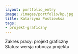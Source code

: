 ```yaml
---
layout: portfolio_entry
image: /images/portfolio/kp.jpg
title: Katarzyna Pustiowksa
tags:
- projekt-graficzny
---
```

Zakres pracy: projekt graficzny <br />
Status: wersja robocza projektu